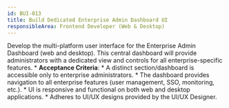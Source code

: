 ```yaml
---
id: BUI-013
title: Build Dedicated Enterprise Admin Dashboard UI
responsibleArea: Frontend Developer (Web & Desktop)
---
```

Develop the multi-platform user interface for the Enterprise Admin Dashboard (web and desktop). This central dashboard will provide administrators with a dedicated view and controls for all enterprise-specific features.    *   **Acceptance Criteria**:
    *   A distinct section/dashboard is accessible only to enterprise administrators.
    *   The dashboard provides navigation to all enterprise features (user management, SSO, monitoring, etc.).
    *   UI is responsive and functional on both web and desktop applications.
    *   Adheres to UI/UX designs provided by the UI/UX Designer.